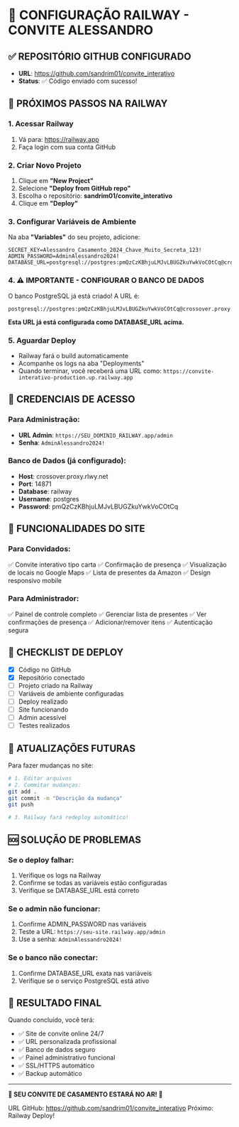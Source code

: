 # 🚂 CONFIGURAÇÃO RAILWAY - CONVITE ALESSANDRO

## ✅ REPOSITÓRIO GITHUB CONFIGURADO
- **URL**: https://github.com/sandrim01/convite_interativo
- **Status**: ✅ Código enviado com sucesso!

## 🔧 PRÓXIMOS PASSOS NA RAILWAY

### 1. Acessar Railway
1. Vá para: https://railway.app
2. Faça login com sua conta GitHub

### 2. Criar Novo Projeto
1. Clique em **"New Project"**
2. Selecione **"Deploy from GitHub repo"**
3. Escolha o repositório: **sandrim01/convite_interativo**
4. Clique em **"Deploy"**

### 3. Configurar Variáveis de Ambiente
Na aba **"Variables"** do seu projeto, adicione:

```env
SECRET_KEY=Alessandro_Casamento_2024_Chave_Muito_Secreta_123!
ADMIN_PASSWORD=AdminAlessandro2024!
DATABASE_URL=postgresql://postgres:pmQzCzKBhjuLMJvLBUGZkuYwkVoCOtCq@crossover.proxy.rlwy.net:14871/railway
```

### 4. ⚠️ IMPORTANTE - CONFIGURAR O BANCO DE DADOS
O banco PostgreSQL já está criado! A URL é:
```
postgresql://postgres:pmQzCzKBhjuLMJvLBUGZkuYwkVoCOtCq@crossover.proxy.rlwy.net:14871/railway
```

**Esta URL já está configurada como DATABASE_URL acima.**

### 5. Aguardar Deploy
- Railway fará o build automaticamente
- Acompanhe os logs na aba "Deployments"
- Quando terminar, você receberá uma URL como:
  `https://convite-interativo-production.up.railway.app`

## 🔐 CREDENCIAIS DE ACESSO

### Para Administração:
- **URL Admin**: `https://SEU_DOMINIO_RAILWAY.app/admin`
- **Senha**: `AdminAlessandro2024!`

### Banco de Dados (já configurado):
- **Host**: crossover.proxy.rlwy.net
- **Port**: 14871
- **Database**: railway
- **Username**: postgres
- **Password**: pmQzCzKBhjuLMJvLBUGZkuYwkVoCOtCq

## 📱 FUNCIONALIDADES DO SITE

### Para Convidados:
✅ Convite interativo tipo carta
✅ Confirmação de presença
✅ Visualização de locais no Google Maps
✅ Lista de presentes da Amazon
✅ Design responsivo mobile

### Para Administrador:
✅ Painel de controle completo
✅ Gerenciar lista de presentes
✅ Ver confirmações de presença
✅ Adicionar/remover itens
✅ Autenticação segura

## 🎯 CHECKLIST DE DEPLOY

- [x] Código no GitHub
- [x] Repositório conectado
- [ ] Projeto criado na Railway
- [ ] Variáveis de ambiente configuradas
- [ ] Deploy realizado
- [ ] Site funcionando
- [ ] Admin acessível
- [ ] Testes realizados

## 🔄 ATUALIZAÇÕES FUTURAS

Para fazer mudanças no site:
```bash
# 1. Editar arquivos
# 2. Commitar mudanças:
git add .
git commit -m "Descrição da mudança"
git push

# 3. Railway fará redeploy automático!
```

## 🆘 SOLUÇÃO DE PROBLEMAS

### Se o deploy falhar:
1. Verifique os logs na Railway
2. Confirme se todas as variáveis estão configuradas
3. Verifique se DATABASE_URL está correto

### Se o admin não funcionar:
1. Confirme ADMIN_PASSWORD nas variáveis
2. Teste a URL: `https://seu-site.railway.app/admin`
3. Use a senha: `AdminAlessandro2024!`

### Se o banco não conectar:
1. Confirme DATABASE_URL exata nas variáveis
2. Verifique se o serviço PostgreSQL está ativo

## 🎉 RESULTADO FINAL

Quando concluído, você terá:
- ✅ Site de convite online 24/7
- ✅ URL personalizada profissional
- ✅ Banco de dados seguro
- ✅ Painel administrativo funcional
- ✅ SSL/HTTPS automático
- ✅ Backup automático

---

**🚀 SEU CONVITE DE CASAMENTO ESTARÁ NO AR! 🚀**

URL GitHub: https://github.com/sandrim01/convite_interativo
Próximo: Railway Deploy!
